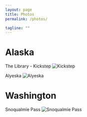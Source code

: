 ```yaml
---
layout: page
title: Photos
permalink: /photos/

tagline: ""
---
```


# Alaska

The Library - Kickstep
![Kickstep](http://jdoneill.com/photos/turn04.jpg)

Alyeska
![Alyeska](http://jdoneill.com/photos/alyeska01.jpg)

# Washington

Snoqualmie Pass
![Snoqualmie Pass](http://jdoneill.com/photos/SnoqPass.jpg)